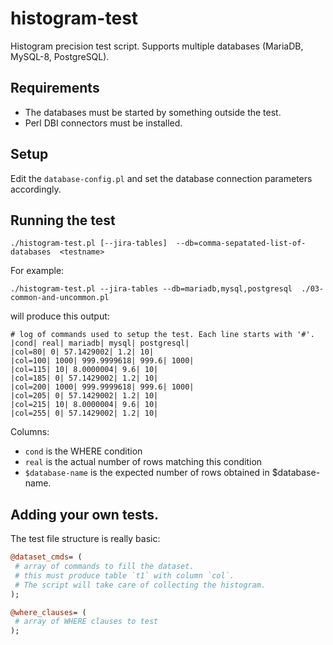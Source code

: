 # histogram-test
Histogram precision test script. Supports multiple databases (MariaDB, MySQL-8, PostgreSQL).

## Requirements

- The databases must be started by something outside the test.
- Perl DBI connectors must be installed.

## Setup
Edit the `database-config.pl` and set the database connection parameters accordingly.

## Running the test

```
./histogram-test.pl [--jira-tables]  --db=comma-sepatated-list-of-databases  <testname>
```

For example:
```
./histogram-test.pl --jira-tables --db=mariadb,mysql,postgresql  ./03-common-and-uncommon.pl
```

will produce this output:

```
# log of commands used to setup the test. Each line starts with '#'.
|cond| real| mariadb| mysql| postgresql|
|col=80| 0| 57.1429002| 1.2| 10|
|col=100| 1000| 999.9999618| 999.6| 1000|
|col=115| 10| 8.0000004| 9.6| 10|
|col=185| 0| 57.1429002| 1.2| 10|
|col=200| 1000| 999.9999618| 999.6| 1000|
|col=205| 0| 57.1429002| 1.2| 10|
|col=215| 10| 8.0000004| 9.6| 10|
|col=255| 0| 57.1429002| 1.2| 10|
```

Columns:
* `cond` is the WHERE condition
* `real` is the actual number of rows matching this condition
* `$database-name` is the expected number of rows obtained in $database-name.

## Adding your own tests.

The test file structure is really basic:

```perl 
@dataset_cmds= (
 # array of commands to fill the dataset.
 # this must produce table `t1` with column `col`. 
 # The script will take care of collecting the histogram.
);

@where_clauses= (
 # array of WHERE clauses to test
);
```
